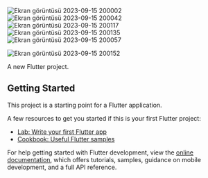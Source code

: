 

![Ekran görüntüsü 2023-09-15 200002](https://github.com/Bertugvatansever/Seyahat_Uygulamam_Flutter/assets/79909762/796e982f-3778-40a7-9ab4-9def6d03ffa0)
![Ekran görüntüsü 2023-09-15 200042](https://github.com/Bertugvatansever/Seyahat_Uygulamam_Flutter/assets/79909762/2d80c892-c365-4ab3-abca-072571f88fb6)
![Ekran görüntüsü 2023-09-15 200117](https://github.com/Bertugvatansever/Seyahat_Uygulamam_Flutter/assets/79909762/b7b219ab-d882-4411-a860-17177755aa87)
![Ekran görüntüsü 2023-09-15 200135](https://github.com/Bertugvatansever/Seyahat_Uygulamam_Flutter/assets/79909762/87c01340-cb07-49ea-9d00-1adef66d02c0)
![Ekran görüntüsü 2023-09-15 200057](https://github.com/Bertugvatansever/Seyahat_Uygulamam_Flutter/assets/79909762/185aad1e-7bdf-4543-aab4-102450e6aaad)

![Ekran görüntüsü 2023-09-15 200152](https://github.com/Bertugvatansever/Seyahat_Uygulamam_Flutter/assets/79909762/9606dbb9-4d29-4a70-8476-758410407b6c)




A new Flutter project.

## Getting Started

This project is a starting point for a Flutter application.

A few resources to get you started if this is your first Flutter project:

- [Lab: Write your first Flutter app](https://docs.flutter.dev/get-started/codelab)
- [Cookbook: Useful Flutter samples](https://docs.flutter.dev/cookbook)

For help getting started with Flutter development, view the
[online documentation](https://docs.flutter.dev/), which offers tutorials,
samples, guidance on mobile development, and a full API reference.
